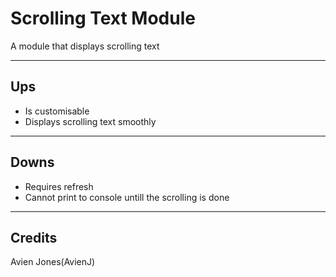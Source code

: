 # Scrolling Text Module
A module that displays scrolling text
___
## Ups
* Is customisable
* Displays scrolling text smoothly
___
## Downs
* Requires refresh
* Cannot print to console untill the scrolling is done
___
## Credits
  Avien Jones(AvienJ)
